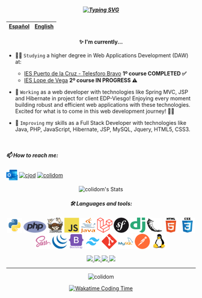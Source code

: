 <p align="center" width="300">
    <!-- <img align="center" width="150" src="img/avatar.png" /> -->
    <!-- <h3 align="center">¡Hola, soy Carlos!<img width="30px" src="img/wave.gif"></h3> -->
    <h5 align="center"><a href="https://git.io/typing-svg"><img src="https://readme-typing-svg.demolab.com?font=Fira+Code&pause=1000&center=true&vCenter=true&width=1000&height=70&lines=%C2%A1Hi%2C+I'm+Carlos!%F0%9F%96%96;A+developer%F0%9F%91%A8%F0%9F%8F%BB%E2%80%8D%F0%9F%92%BB+from+Canary+Islands;Passionate+about+technology+in+general+with+the+firm+objective+of...;+learning+and+improving+myself+every+day+both+in+the+workplace+and+personally;I+hope+my+small+contributions+will+be+helpful+to+you%F0%9F%98%8A%E2%9C%8C%EF%B8%8F." alt="Typing SVG" /></a></h5>
</p>

| <a href="https://github.com/colidom/colidom/blob/main/README.md">Español</a> | <a href="https://github.com/colidom/colidom/blob/main/README-EN.md">English</a> |
| :--------------------------------------------------------------------------: | :-----------------------------------------------------------------------------: |

<div align="center">

#### ✨ I'm currently...

</div>

-   👨‍🎓 `Studying` a higher degree in Web Applications Development (DAW) at:
    -   <a href="https://www3.gobiernodecanarias.org/medusa/edublog/iespuertodelacruztelesforobravo/" target="_blank">IES Puerto de la Cruz - Telesforo Bravo</a> **1º course COMPLETED ✅**
    -   <a href="https://www.educa2.madrid.org/web/centro.ies.lopedevega.madrid" target="_blank">IES Lope de Vega</a> **2º course IN PROGRESS ⚠**
-   💼 `Working` as a web developer with technologies like Spring MVC, JSP and Hibernate in project for client EDP-Viesgo! Enjoying every moment building robust and efficient web applications with these technologies. Excited for what is to come in this web development journey! 🚀✨

-   🌱 `Improving` my skills as a Full Stack Developer with technologies like Java, PHP, JavaScript, Hibernate, JSP, MySQL, Jquery, HTML5, CSS3.

<br>
<!-- Contact -->
<h5 align="left">📫 How to reach me:</h5>
<p align="left">
    <a href="mailto:colidom@outlook.com" target="blank"><img align="center" src="/img/outlook.svg" alt="colidom@outlook.com" width="30" height="30" /></a>
    <a href="https://linkedin.com/in/cjod" target="_blank"><img align="center" src="https://raw.githubusercontent.com/rahuldkjain/github-profile-readme-generator/master/src/images/icons/Social/linked-in-alt.svg" alt="cjod" width="40" height="30" /></a>
    <a href="https://stackoverflow.com/users/11397032/colidom" target="_blank"><img align="center" src="https://raw.githubusercontent.com/rahuldkjain/github-profile-readme-generator/master/src/images/icons/Social/stack-overflow.svg" alt="colidom" width="40" height="30" /></a>
</p>

<div align="center">

![colidom's Stats](https://github-readme-stats.vercel.app/api?username=colidom&theme=vue-dark&show_icons=true&hide_border=true&count_private=true&locale=en)

</div>

<h5 align="center">🛠️ Languages and tools:</h5>
<p align="center"> 
    <a href="https://www.python.org" target="_blank" rel="noreferrer"><img src="/img/python.svg" alt="python" width="40" height="40"/></a> 
    <a href="https://www.php.net" target="_blank" rel="noreferrer"><img src="/img/php.svg" alt="php" width="60"/></a> 
    <a href="https://getcomposer.org/" target="_blank" rel="noreferrer"><img src="/img/composer.svg" alt="composer" width="40" height="40"/></a> 
    <a href="https://developer.mozilla.org/en-US/docs/Web/JavaScript" target="_blank" rel="noreferrer"><img src="/img/javascript.svg" alt="javascript" width="40" height="40"/></a> 
    <a href="https://dev.java/" target="_blank" rel="noreferrer"><img src="/img/java.svg" alt="java" width="40" height="40"/></a> 
    <a href="https://laravel.com/" target="_blank" rel="noreferrer"><img src="/img/laravel.svg" alt="laravel" width="40" height="40"/></a> 
    <a href="https://symfony.com/" target="_blank" rel="noreferrer"><img src="/img/symfony.svg" alt="symfony" width="40" height="40"/></a>
    <a href="https://www.djangoproject.com/" target="_blank" rel="noreferrer"><img src="/img/django.svg" alt="django" width="40" height="40"/></a> 
    <a href="https://flask.palletsprojects.com/" target="_blank" rel="noreferrer"><img src="/img/flask.svg" alt="flask" width="40" height="40"/></a> 
    <a href="https://www.w3.org/html/" target="_blank" rel="noreferrer"><img src="/img/html5.svg" alt="html5" width="40" height="40"/></a> 
    <a href="https://www.w3schools.com/css/" target="_blank" rel="noreferrer"><img src="/img/css3.svg" alt="css3" width="40" height="40"/></a> 
    <a href="https://sass-lang.com" target="_blank" rel="noreferrer"><img src="/img/sass.svg" alt="sass" width="40" height="40"/></a>
    <a href="https://jquery.com/" target="_blank" rel="noreferrer"><img src="/img/jquery.svg" alt="jquery" width="40" height="40"/></a>
    <a href="https://getbootstrap.com" target="_blank" rel="noreferrer"><img src="/img/bootstrap.svg" alt="bootstrap" width="40" height="40"/></a> 
    <a href="https://tailwindcss.com/" target="_blank" rel="noreferrer"><img src="/img/tailwindcss.svg" alt="tailwindcss" width="40" height="40"/></a> 
    <a href="https://git-scm.com/" target="_blank" rel="noreferrer"><img src="/img/git.svg" alt="git" width="40" height="40"/></a> 
    <a href="https://www.mysql.com/" target="_blank" rel="noreferrer"><img src="/img/mysql.svg" alt="mysql" width="40" height="40"/></a> 
    <a href="https://postman.com" target="_blank" rel="noreferrer"><img src="/img/getpostman.svg" alt="postman" width="40" height="40"/></a>
    <a href="https://www.linux.org/" target="_blank" rel="noreferrer"><img src="/img/linux.svg" alt="linux" width="40" height="40"/></a> 
</p>

<div align="center">

  <a href="https://www.codewars.com/users/colidom" target="_blank">
    <img src="https://img.shields.io/badge/Codewars-B1361E?style=for-the-badge&logo=Codewars&logoColor=white"/>
  </a>

  <a href="https://www.coursera.org/user/229a03de2afaabc8c61d26243e372299" target="_blank">
    <img src="https://img.shields.io/badge/Coursera-0056D2?style=for-the-badge&logo=Coursera&logoColor=white"/>
  </a>

  <a href="https://www.sololearn.com/profile/13527631" target="_blank">
    <img src="https://img.shields.io/badge/Sololearn-f20057?style=for-the-badge&logoColor=white"/>
  </a>

  <a href="https://www.udemy.com/user/carlos-javier-oliva-dominguez/" target="_blank">
    <img src="https://img.shields.io/badge/Udemy-EC5252?style=for-the-badge&logo=Udemy&logoColor=white"/>
  </a>
  
</div>

---

<!-- Views counter -->
<p align="center"> <img src="https://komarev.com/ghpvc/?username=colidom&label=Profile%20views&color=0e75b6&style=flat" alt="colidom" /> </p>

<div align="center">
<a href="https://wakatime.com/@colidom" target="_blank">
    <img src="https://github-readme-stats.vercel.app/api/wakatime?username=colidom&theme=radical&layout=compact" alt="Wakatime Coding Time" width="540px">
</a>

</div>
